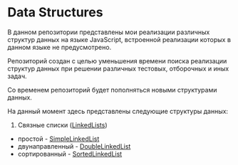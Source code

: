 # Data Structures

В данном репозитории представлены мои реализации различных структур данных на языке JavaScript, встроенной реализации которых в данном языке не предусмотрено.

Репозиторий создан с целью уменьшения времени поиска реализации структур данных при решении различных тестовых, отборочных и иных задач.

Со временем репозиторий будет пополняться новыми структурами данных.

На данный момент здесь представлены следующие структуры данных:
1. Связные списки ([LinkedLists](https://github.com/shsv382/dataStructures/tree/main/LinkedLists))
  - простой - [SimpleLinkedList](https://github.com/shsv382/dataStructures/tree/main/LinkedLists/simpleLinkedList.js)
  - двунаправленный - [DoubleLinkedList](https://github.com/shsv382/dataStructures/tree/main/LinkedLists/doubleLinkedList.js)
  - сортированный - [SortedLinkedList](https://github.com/shsv382/dataStructures/tree/main/LinkedLists/sortedLinkedList.js)
